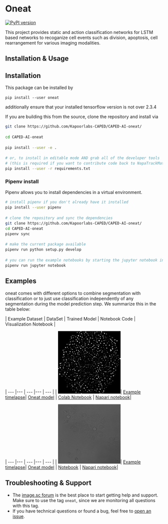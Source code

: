 # Oneat

[![PyPI version](https://img.shields.io/pypi/v/oneat.svg)](https://pypi.org/project/oneat)


This project provides static and action classification networks for LSTM based networks to recoganize cell events such as division, apoptosis, cell rearrangement for various imaging modalities.



## Installation & Usage

## Installation
This package can be installed by 


`pip install --user oneat`

additionally ensure that your installed tensorflow version is not over 2.3.4

If you are building this from the source, clone the repository and install via

```bash
git clone https://github.com/Kapoorlabs-CAPED/CAPED-AI-oneat/

cd CAPED-AI-oneat

pip install --user -e .

# or, to install in editable mode AND grab all of the developer tools
# (this is required if you want to contribute code back to NapaTrackMater)
pip install --user -r requirements.txt
```


### Pipenv install

Pipenv allows you to install dependencies in a virtual environment.

```bash
# install pipenv if you don't already have it installed
pip install --user pipenv

# clone the repository and sync the dependencies
git clone https://github.com/Kapoorlabs-CAPED/CAPED-AI-oneat/
cd CAPED-AI-oneat
pipenv sync

# make the current package available
pipenv run python setup.py develop

# you can run the example notebooks by starting the jupyter notebook inside the virtual env
pipenv run jupyter notebook
```

## Examples

oneat comes with different options to combine segmentation with classification or to just use classification independently of any segmentation during the model prediction step. We summarize this in the table below:

| Example Dataset   | DataSet | Trained Model | Notebook Code | Visualization Notebook |

| --- |--- | --- |--- | --- |
| <img src="https://github.com/Kapoorlabs-CAPED/CAPED-AI-oneat/blob/main/images/Xenopus_example.jpg"  title="Xenopus nuclei in 3D/4D" width="200">| [Example timelapse](https://zenodo.org/record/6403439/files/Nuclei3D.zip)| [Oneat model](https://zenodo.org/record/6466021#.Yl2CjtpBxhE) | [Colab Notebook](https://github.com/Kapoorlabs-CAPED/CAPED-AI-oneat/blob/main/Notebooks/Colab_segmentation_with_action_classification_4D.ipynb) | [Napari notebook](https://github.com/Kapoorlabs-CAPED/CAPED-AI-oneat/blob/main/Notebooks/Visualize_seg_with_action_classification_napari.ipynb)|

| --- |--- | --- |--- | --- |
| <img src="https://github.com/Kapoorlabs-CAPED/CAPED-AI-oneat/blob/main/images/ch_2_crop.png"  title="Brightfield" width="200">| [Example timelapse](https://zenodo.org/record/6371249/files/20210904_TL2%20-%20R05-C03-F0_ch_2.tif)| [Oneat model](https://zenodo.org/record/6481021) | [Notebook](https://github.com/Kapoorlabs-CAPED/CAPED-AI-oneat/blob/main/Demo/Mitosis_hela_cells_brightfield.ipynb) | [Napari notebook](https://github.com/Kapoorlabs-CAPED/CAPED-AI-oneat/blob/main/Demo/Mitosis_hela_cells_brightfield.ipynb)|
## Troubleshooting & Support

- The [image.sc forum](https://forum.image.sc/tag/oneat) is the best place to start getting help and support. Make sure to use the tag `oneat`, since we are monitoring all questions with this tag.
- If you have technical questions or found a bug, feel free to [open an issue](https://github.com/Kapoorlabs-CAPED/CAPED-AI-oneat/issues).

